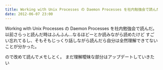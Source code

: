 ```yaml
---
title: Working with Unix Processes の Daemon Processes を社内勉強会で読んだメモ
date: 2012-06-07 23:00
---
```


Working with Unix Processes の Daemon Processes を社内勉強会で読んだ。
以前さらっと読んだ時はふんふん...なるほどーとか読みながら読めたけど
すごい忘れてるし、そもそもじっくり話しながら読んだら自分は全然理解できてないことが分かった。

ので改めて読んでメモしとく。
まだ理解曖昧な部分はアップデートしていきたい

<script src="https://gist.github.com/2889128.js"> </script>


